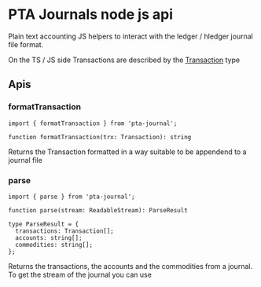 # PTA Journals node js api

Plain text accounting JS helpers to interact with the ledger / hledger journal file format.

On the TS / JS side Transactions are described by the [Transaction](src/types.ts) type

## Apis

### formatTransaction

```
import { formatTransaction } from 'pta-journal';
```

```
function formatTransaction(trx: Transaction): string
```

Returns the Transaction formatted in a way suitable to be appendend to a journal file

### parse

```
import { parse } from 'pta-journal';
```

```
function parse(stream: ReadableStream): ParseResult
```

```
type ParseResult = {
  transactions: Transaction[];
  accounts: string[];
  commodities: string[];
};
```

Returns the transactions, the accounts and the commodities from a journal. To get the stream of the journal you can use

